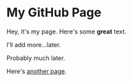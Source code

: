 # My GitHub Page

Hey, it's my page. Here's some **great** text.

I'll add more...later.

Probably much later.

Here's [another page](another-page).

